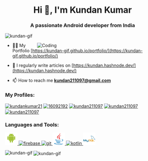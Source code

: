 <h1 align="center">Hi 👋, I'm Kundan Kumar</h1>
<h3 align="center">A passionate Android developer from India</h3>

<p align="left"> <img src="https://komarev.com/ghpvc/?username=kundan-gif&label=Profile%20views&color=0e75b6&style=flat" alt="kundan-gif" /> </p>
<img align="right" alt="Coding" width="400" src="https://media.giphy.com/media/odmqozPudZor6yF3VK/giphy.gif">

- 👨‍💻 My Portfolio [https://kundan-gif.github.io/portfolio/](https://kundan-gif.github.io/portfolio/)

- 📝 I regularly write articles on [https://kundan.hashnode.dev/](https://kundan.hashnode.dev/)

- 📫 How to reach me **kundan211097@gmail.com**

<h3 align="left"> My Profiles:</h3>
<p align="left">
<a href="https://linkedin.com/in/kundankumar21" target="blank"><img align="center" src="https://cdn.jsdelivr.net/npm/simple-icons@3.0.1/icons/linkedin.svg" alt="kundankumar21" height="30" width="40" /></a>
<a href="https://stackoverflow.com/users/16092192/kundan-kumar" target="blank"><img align="center" src="https://cdn.jsdelivr.net/npm/simple-icons@3.0.1/icons/stackoverflow.svg" alt="16092192" height="30" width="40" /></a>
<a href="https://www.hackerrank.com/kundan211097" target="blank"><img align="center" src="https://cdn.jsdelivr.net/npm/simple-icons@3.0.1/icons/hackerrank.svg" alt="kundan211097" height="30" width="40" /></a>
<a href="https://leetcode.com/kundan211097/" target="blank"><img align="center" src="https://cdn.jsdelivr.net/npm/simple-icons@3.0.1/icons/leetcode.svg" alt="kundan211097" height="30" width="40" /></a>
<a href="https://auth.geeksforgeeks.org/user/kundan211097/profile" target="blank"><img align="center" src="https://cdn.jsdelivr.net/npm/simple-icons@3.0.1/icons/geeksforgeeks.svg" alt="kundan211097" height="30" width="40" /></a>
</p>

<h3 align="left">Languages and Tools:</h3>
<p align="left"> <a href="https://developer.android.com" target="_blank"> <img src="https://raw.githubusercontent.com/devicons/devicon/master/icons/android/android-original-wordmark.svg" alt="android" width="40" height="40"/> </a> <a href="https://firebase.google.com/" target="_blank"> <img src="https://www.vectorlogo.zone/logos/firebase/firebase-icon.svg" alt="firebase" width="40" height="40"/> </a> <a href="https://git-scm.com/" target="_blank"> <img src="https://www.vectorlogo.zone/logos/git-scm/git-scm-icon.svg" alt="git" width="40" height="40"/> </a> <a href="https://www.java.com" target="_blank"> <img src="https://raw.githubusercontent.com/devicons/devicon/master/icons/java/java-original.svg" alt="java" width="40" height="40"/> </a> <a href="https://kotlinlang.org" target="_blank"> <img src="https://www.vectorlogo.zone/logos/kotlinlang/kotlinlang-icon.svg" alt="kotlin" width="40" height="40"/> </a> <a href="https://www.mysql.com/" target="_blank"> <img src="https://raw.githubusercontent.com/devicons/devicon/master/icons/mysql/mysql-original-wordmark.svg" alt="mysql" width="40" height="40"/> </a> </p>

<p><img align="left" src="https://github-readme-stats.vercel.app/api/top-langs?username=kundan-gif&show_icons=true&locale=en&layout=compact" alt="kundan-gif" /></p>

<p>&nbsp;<img align="center" src="https://github-readme-stats.vercel.app/api?username=kundan-gif&show_icons=true&locale=en" alt="kundan-gif" /></p>
